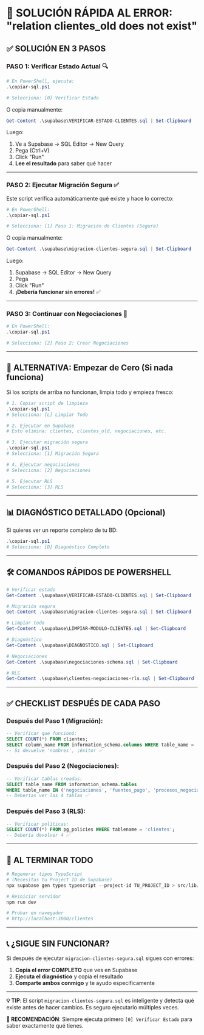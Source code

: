 # 🚨 SOLUCIÓN RÁPIDA AL ERROR: "relation clientes_old does not exist"

## ✅ SOLUCIÓN EN 3 PASOS

### **PASO 1: Verificar Estado Actual** 🔍

```powershell
# En PowerShell, ejecuta:
.\copiar-sql.ps1

# Selecciona: [0] Verificar Estado
```

O copia manualmente:
```powershell
Get-Content .\supabase\VERIFICAR-ESTADO-CLIENTES.sql | Set-Clipboard
```

Luego:
1. Ve a Supabase → SQL Editor → New Query
2. Pega (Ctrl+V)
3. Click "Run"
4. **Lee el resultado** para saber qué hacer

---

### **PASO 2: Ejecutar Migración Segura** ✅

Este script verifica automáticamente qué existe y hace lo correcto:

```powershell
# En PowerShell:
.\copiar-sql.ps1

# Selecciona: [1] Paso 1: Migración de Clientes (Segura)
```

O copia manualmente:
```powershell
Get-Content .\supabase\migracion-clientes-segura.sql | Set-Clipboard
```

Luego:
1. Supabase → SQL Editor → New Query
2. Pega
3. Click "Run"
4. **¡Debería funcionar sin errores!** ✅

---

### **PASO 3: Continuar con Negociaciones** 🚀

```powershell
# En PowerShell:
.\copiar-sql.ps1

# Selecciona: [2] Paso 2: Crear Negociaciones
```

---

## 🎯 ALTERNATIVA: Empezar de Cero (Si nada funciona)

Si los scripts de arriba no funcionan, limpia todo y empieza fresco:

```powershell
# 1. Copiar script de limpieza
.\copiar-sql.ps1
# Selecciona: [L] Limpiar Todo

# 2. Ejecutar en Supabase
# Esto elimina: clientes, clientes_old, negociaciones, etc.

# 3. Ejecutar migración segura
.\copiar-sql.ps1
# Selecciona: [1] Migración Segura

# 4. Ejecutar negociaciones
# Selecciona: [2] Negociaciones

# 5. Ejecutar RLS
# Selecciona: [3] RLS
```

---

## 📊 DIAGNÓSTICO DETALLADO (Opcional)

Si quieres ver un reporte completo de tu BD:

```powershell
.\copiar-sql.ps1
# Selecciona: [D] Diagnóstico Completo
```

---

## 🛠️ COMANDOS RÁPIDOS DE POWERSHELL

```powershell
# Verificar estado
Get-Content .\supabase\VERIFICAR-ESTADO-CLIENTES.sql | Set-Clipboard

# Migración segura
Get-Content .\supabase\migracion-clientes-segura.sql | Set-Clipboard

# Limpiar todo
Get-Content .\supabase\LIMPIAR-MODULO-CLIENTES.sql | Set-Clipboard

# Diagnóstico
Get-Content .\supabase\DIAGNOSTICO.sql | Set-Clipboard

# Negociaciones
Get-Content .\supabase\negociaciones-schema.sql | Set-Clipboard

# RLS
Get-Content .\supabase\clientes-negociaciones-rls.sql | Set-Clipboard
```

---

## ✅ CHECKLIST DESPUÉS DE CADA PASO

### Después del Paso 1 (Migración):
```sql
-- Verificar que funcionó:
SELECT COUNT(*) FROM clientes;
SELECT column_name FROM information_schema.columns WHERE table_name = 'clientes' AND column_name = 'nombres';
-- Si devuelve 'nombres', ¡éxito! ✅
```

### Después del Paso 2 (Negociaciones):
```sql
-- Verificar tablas creadas:
SELECT table_name FROM information_schema.tables
WHERE table_name IN ('negociaciones', 'fuentes_pago', 'procesos_negociacion', 'plantillas_proceso');
-- Deberías ver las 4 tablas ✅
```

### Después del Paso 3 (RLS):
```sql
-- Verificar políticas:
SELECT COUNT(*) FROM pg_policies WHERE tablename = 'clientes';
-- Debería devolver 4 ✅
```

---

## 🎉 AL TERMINAR TODO

```powershell
# Regenerar tipos TypeScript
# (Necesitas tu Project ID de Supabase)
npx supabase gen types typescript --project-id TU_PROJECT_ID > src/lib/supabase/database.types.ts

# Reiniciar servidor
npm run dev

# Probar en navegador
# http://localhost:3000/clientes
```

---

## 📞 ¿SIGUE SIN FUNCIONAR?

Si después de ejecutar `migracion-clientes-segura.sql` sigues con errores:

1. **Copia el error COMPLETO** que ves en Supabase
2. **Ejecuta el diagnóstico** y copia el resultado
3. **Comparte ambos conmigo** y te ayudo específicamente

---

**💡 TIP**: El script `migracion-clientes-segura.sql` es inteligente y detecta qué existe antes de hacer cambios. Es seguro ejecutarlo múltiples veces.

**🚀 RECOMENDACIÓN**: Siempre ejecuta primero `[0] Verificar Estado` para saber exactamente qué tienes.
